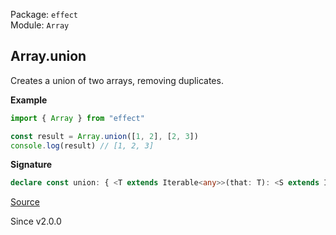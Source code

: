 Package: `effect`<br />
Module: `Array`<br />

## Array.union

Creates a union of two arrays, removing duplicates.

**Example**

```ts
import { Array } from "effect"

const result = Array.union([1, 2], [2, 3])
console.log(result) // [1, 2, 3]
```

**Signature**

```ts
declare const union: { <T extends Iterable<any>>(that: T): <S extends Iterable<any>>(self: S) => ReadonlyArray.OrNonEmpty<S, T, ReadonlyArray.Infer<S> | ReadonlyArray.Infer<T>>; <A, B>(self: NonEmptyReadonlyArray<A>, that: ReadonlyArray<B>): NonEmptyArray<A | B>; <A, B>(self: ReadonlyArray<A>, that: NonEmptyReadonlyArray<B>): NonEmptyArray<A | B>; <A, B>(self: Iterable<A>, that: Iterable<B>): Array<A | B>; }
```

[Source](https://github.com/Effect-TS/effect/tree/main/packages/effect/src/Array.ts#L2192)

Since v2.0.0
